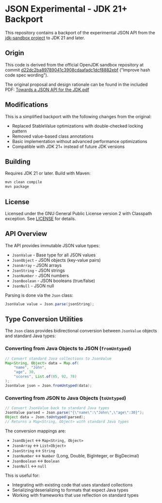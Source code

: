 # JSON Experimental - JDK 21+ Backport

This repository contains a backport of the experimental JSON API from the [jdk-sandbox project](https://github.com/openjdk/jdk-sandbox) to JDK 21 and later.

## Origin

This code is derived from the official OpenJDK sandbox repository at commit [d22dc2ba89789041c3908cdaafadc1dcf8882ebf](https://github.com/openjdk/jdk-sandbox/commit/d22dc2ba89789041c3908cdaafadc1dcf8882ebf) ("Improve hash code spec wording").

The original proposal and design rationale can be found in the included PDF: [Towards a JSON API for the JDK.pdf](Towards%20a%20JSON%20API%20for%20the%20JDK.pdf)

## Modifications

This is a simplified backport with the following changes from the original:
- Replaced StableValue optimizations with double-checked locking pattern
- Removed value-based class annotations  
- Basic implementation without advanced performance optimizations
- Compatible with JDK 21+ instead of future JDK versions

## Building

Requires JDK 21 or later. Build with Maven:

```bash
mvn clean compile
mvn package
```

## License

Licensed under the GNU General Public License version 2 with Classpath exception. See [LICENSE](LICENSE) for details.

## API Overview

The API provides immutable JSON value types:
- `JsonValue` - Base type for all JSON values
- `JsonObject` - JSON objects (key-value pairs)
- `JsonArray` - JSON arrays
- `JsonString` - JSON strings
- `JsonNumber` - JSON numbers
- `JsonBoolean` - JSON booleans (true/false)
- `JsonNull` - JSON null

Parsing is done via the `Json` class:
```java
JsonValue value = Json.parse(jsonString);
```

## Type Conversion Utilities

The `Json` class provides bidirectional conversion between `JsonValue` objects and standard Java types:

### Converting from Java Objects to JSON (`fromUntyped`)
```java
// Convert standard Java collections to JsonValue
Map<String, Object> data = Map.of(
    "name", "John",
    "age", 30,
    "scores", List.of(85, 92, 78)
);
JsonValue json = Json.fromUntyped(data);
```

### Converting from JSON to Java Objects (`toUntyped`)
```java
// Convert JsonValue back to standard Java types
JsonValue parsed = Json.parse("{\"name\":\"John\",\"age\":30}");
Object data = Json.toUntyped(parsed);
// Returns a Map<String, Object> with standard Java types
```

The conversion mappings are:
- `JsonObject` ↔ `Map<String, Object>`
- `JsonArray` ↔ `List<Object>`
- `JsonString` ↔ `String`
- `JsonNumber` ↔ `Number` (Long, Double, BigInteger, or BigDecimal)
- `JsonBoolean` ↔ `Boolean`
- `JsonNull` ↔ `null`

This is useful for:
- Integrating with existing code that uses standard collections
- Serializing/deserializing to formats that expect Java types
- Working with frameworks that use reflection on standard types